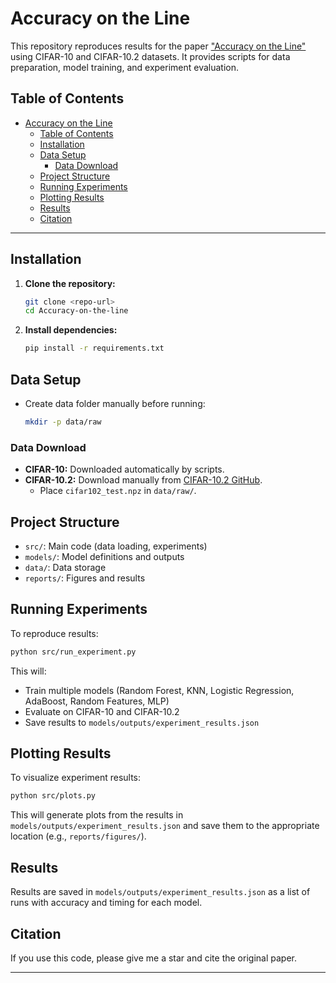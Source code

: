 # Accuracy on the Line

This repository reproduces results for the paper ["Accuracy on the Line"](https://proceedings.mlr.press/v139/miller21b/miller21b.pdf) using CIFAR-10 and CIFAR-10.2 datasets. It provides scripts for data preparation, model training, and experiment evaluation.

## Table of Contents
- [Accuracy on the Line](#accuracy-on-the-line)
  - [Table of Contents](#table-of-contents)
  - [Installation](#installation)
  - [Data Setup](#data-setup)
    - [Data Download](#data-download)
  - [Project Structure](#project-structure)
  - [Running Experiments](#running-experiments)
  - [Plotting Results](#plotting-results)
  - [Results](#results)
  - [Citation](#citation)

---

## Installation

1. **Clone the repository:**
   ```bash
   git clone <repo-url>
   cd Accuracy-on-the-line
   ```

2. **Install dependencies:**
   ```bash
   pip install -r requirements.txt
   ```

## Data Setup

- Create data folder manually before running:
  ```bash
  mkdir -p data/raw
  ```
### Data Download

- **CIFAR-10:** Downloaded automatically by scripts.
- **CIFAR-10.2:** Download manually from [CIFAR-10.2 GitHub](https://github.com/modestyachts/cifar-10.2).
  - Place `cifar102_test.npz` in `data/raw/`.


## Project Structure

- `src/`: Main code (data loading, experiments)
- `models/`: Model definitions and outputs
- `data/`: Data storage
- `reports/`: Figures and results

## Running Experiments

To reproduce results:

```bash
python src/run_experiment.py
```

This will:
- Train multiple models (Random Forest, KNN, Logistic Regression, AdaBoost, Random Features, MLP)
- Evaluate on CIFAR-10 and CIFAR-10.2
- Save results to `models/outputs/experiment_results.json`

## Plotting Results

To visualize experiment results:

```bash
python src/plots.py
```

This will generate plots from the results in `models/outputs/experiment_results.json` and save them to the appropriate location (e.g., `reports/figures/`).

## Results

Results are saved in `models/outputs/experiment_results.json` as a list of runs with accuracy and timing for each model.

## Citation

If you use this code, please give me a star and cite the original paper.

---